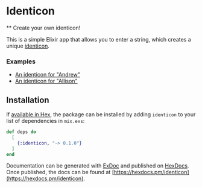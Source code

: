 # Identicon

** Create your own identicon!

This is a simple Elixir app that allows you to enter a string, which creates a unique [identicon](https://en.wikipedia.org/wiki/Identicon "Wikipedia's Identicon article"). 

### Examples
- [An identicon for "Andrew"](./image/Andrew.png)
- [An identicon for "Allison"](./image/Allison.png)

## Installation

If [available in Hex](https://hex.pm/docs/publish), the package can be installed
by adding `identicon` to your list of dependencies in `mix.exs`:

```elixir
def deps do
  [
    {:identicon, "~> 0.1.0"}
  ]
end
```

Documentation can be generated with [ExDoc](https://github.com/elixir-lang/ex_doc)
and published on [HexDocs](https://hexdocs.pm). Once published, the docs can
be found at [https://hexdocs.pm/identicon](https://hexdocs.pm/identicon).

